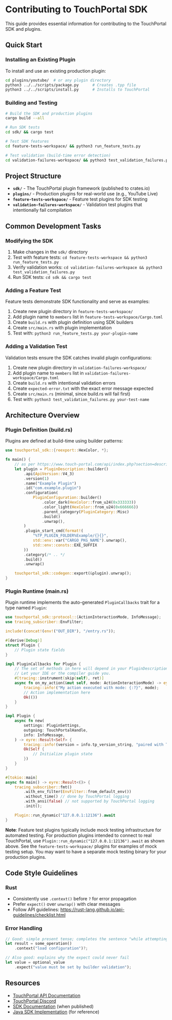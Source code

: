 # Contributing to TouchPortal SDK

This guide provides essential information for contributing to the TouchPortal SDK and plugins.

## Quick Start

### Installing an Existing Plugin

To install and use an existing production plugin:

```bash
cd plugins/youtube/  # or any plugin directory
python3 ../../scripts/package.py      # Creates .tpp file
python3 ../../scripts/install.py      # Installs to TouchPortal
```

### Building and Testing

```bash
# Build the SDK and production plugins
cargo build --all

# Run SDK tests
cd sdk/ && cargo test

# Test SDK features
cd feature-tests-workspace/ && python3 run_feature_tests.py

# Test validation (build-time error detection)
cd validation-failures-workspace/ && python3 test_validation_failures.py
```

## Project Structure

- **`sdk/`** - The TouchPortal plugin framework (published to crates.io)
- **`plugins/`** - Production plugins for real-world use (e.g., YouTube Live)
- **`feature-tests-workspace/`** - Feature test plugins for SDK testing
- **`validation-failures-workspace/`** - Validation test plugins that intentionally fail compilation

## Common Development Tasks

### Modifying the SDK

1. Make changes in the `sdk/` directory
2. Test with feature tests: `cd feature-tests-workspace && python3 run_feature_tests.py`
3. Verify validation works: `cd validation-failures-workspace && python3 test_validation_failures.py`
4. Run SDK tests: `cd sdk && cargo test`

### Adding a Feature Test

Feature tests demonstrate SDK functionality and serve as examples:

1. Create new plugin directory in `feature-tests-workspace/`
2. Add plugin name to `members` list in `feature-tests-workspace/Cargo.toml`
3. Create `build.rs` with plugin definition using SDK builders
4. Create `src/main.rs` with plugin implementation
5. Test with: `python3 run_feature_tests.py your-plugin-name`

### Adding a Validation Test

Validation tests ensure the SDK catches invalid plugin configurations:

1. Create new plugin directory in `validation-failures-workspace/`
2. Add plugin name to `members` list in `validation-failures-workspace/Cargo.toml`
3. Create `build.rs` with intentional validation errors
4. Create `expected-error.txt` with the exact error message expected
5. Create `src/main.rs` (minimal, since build.rs will fail first)
6. Test with: `python3 test_validation_failures.py your-test-name`

## Architecture Overview

### Plugin Definition (build.rs)

Plugins are defined at build-time using builder patterns:

```rust
use touchportal_sdk::{reexport::HexColor, *};

fn main() {
    // as per https://www.touch-portal.com/api/index.php?section=description_file
    let plugin = PluginDescription::builder()
        .api(ApiVersion::V4_3)
        .version(1)
        .name("Example Plugin")
        .id("com.example.plugin")
        .configuration(
            PluginConfiguration::builder()
                .color_dark(HexColor::from_u24(0x333333))
                .color_light(HexColor::from_u24(0x666666))
                .parent_category(PluginCategory::Misc)
                .build()
                .unwrap(),
        )
        .plugin_start_cmd(format!(
            "%TP_PLUGIN_FOLDER%Example/{}{}",
            std::env::var("CARGO_PKG_NAME").unwrap(),
            std::env::consts::EXE_SUFFIX
        ))
        .category(/* .. */
        .build()
        .unwrap()

    touchportal_sdk::codegen::export(&plugin).unwrap();
}
```

### Plugin Runtime (main.rs)

Plugin runtime implements the auto-generated `PluginCallbacks` trait for
a type named `Plugin`:

```rust
use touchportal_sdk::protocol::{ActionInteractionMode, InfoMessage};
use tracing_subscriber::EnvFilter;

include!(concat!(env!("OUT_DIR"), "/entry.rs"));

#[derive(Debug)]
struct Plugin {
    // Plugin state fields
}

impl PluginCallbacks for Plugin {
    // The set of methods in here will depend in your PluginDescription.
    // Let your IDE or the compiler guide you.
    #[tracing::instrument(skip(self), ret)]
    async fn on_my_action(&mut self, mode: ActionInteractionMode) -> eyre::Result<()> {
        tracing::info!("My action executed with mode: {:?}", mode);
        // Action implementation here
        Ok(())
    }
}

impl Plugin {
    async fn new(
        settings: PluginSettings,
        outgoing: TouchPortalHandle,
        info: InfoMessage,
    ) -> eyre::Result<Self> {
        tracing::info!(version = info.tp_version_string, "paired with TouchPortal");
        Ok(Self {
            // Initialize plugin state
        })
    }
}

#[tokio::main]
async fn main() -> eyre::Result<()> {
    tracing_subscriber::fmt()
        .with_env_filter(EnvFilter::from_default_env())
        .without_time() // done by TouchPortal logging
        .with_ansi(false) // not supported by TouchPortal logging
        .init();

    Plugin::run_dynamic("127.0.0.1:12136").await
}
```

**Note**: Feature test plugins typically include mock testing
infrastructure for automated testing. For production plugins intended to
connect to real TouchPortal, use
`Plugin::run_dynamic("127.0.0.1:12136").await` as shown above. See the
`feature-tests-workspace/` plugins for examples of mock testing setup.
You may want to have a separate mock testing binary for your production
plugins.

## Code Style Guidelines

### Rust

- Consistently use `.context()` before `?` for error propagation
- Prefer `expect()` over `unwrap()` with clear messages
- Follow API guidelines: https://rust-lang.github.io/api-guidelines/checklist.html

### Error Handling

```rust
// Good: simple present tense; completes the sentence "while attempting to ..."
let result = some_operation()
    .context("load configuration")?;

// Also good: explains why the expect could never fail
let value = optional_value
    .expect("value must be set by builder validation");
```

## Resources

- [TouchPortal API Documentation](https://www.touch-portal.com/api/)
- [TouchPortal Discord](https://discord.gg/MgxQb8r)
- [SDK Documentation](https://docs.rs/touchportal-sdk) (when published)
- [Java SDK Implementation](https://github.com/ChristopheCVB/TouchPortalPluginSDK) (for reference)
